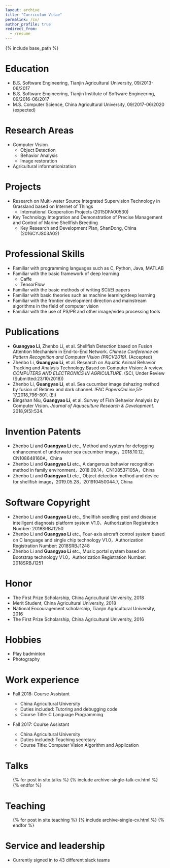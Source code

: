 ```yaml
---
layout: archive
title: "Curriculum Vitae"
permalink: /cv/
author_profile: true
redirect_from:
  - /resume
---
```


{% include base_path %}

Education
======
* B.S. Software Engineering, Tianjin Agricultural University, 09/2013-06/2017
* B.S. Software Engineering, Tianjin Institute of Software Engineering, 09/2016-06/2017
* M.S. Computer Science, China Agricultural University, 09/2017-06/2020 (expected)

Research Areas
======
* Computer Vision
  * Object Detection
  * Behavior Analysis
  * Image restoration
* Agricultural informationization

Projects
======
* Research on Multi-water Source Integrated Supervision Technology in Grassland based on Internet of Things
  * International Cooperation Projects (2015DFA00530)
* Key Technology Integration and Demonstration of Precise Management and Control of Marine Shellfish Breeding
  * Key Research and Development Plan, ShanDong, China (2016CYJS03A02)
 
Professional Skills
======
* Familiar with programming languages such as C, Python, Java, MATLAB
* Familiar with the basic framework of deep learning
  * Caffe
  * TensorFlow
* Familiar with the basic methods of writing SCI/EI papers
* Familiar with basic theories such as machine learning/deep learning
* Familiar with the frontier development direction and mainstream algorithms in the field of computer vision
* Familiar with the use of PS/PR and other image/video processing tools

Publications
======
* **Guangyao Li**, Zhenbo Li, et al. Shellfish Detection based on Fusion Attention Mechanism in End-to-End Network. <i>Chinese Conference on Pattern Recognition and Computer Vision (PRCV2019)</i>. (Accepted)
* Zhenbo Li, **Guangyao Li**, et al. Research on Aquatic Animal Behavior Tracking and Analysis Technology Based on Computer Vision: A review. <i>COMPUTERS AND ELECTRONICS IN AGRICULTURE</i>. (SCI, Under Review (Submitted:23/10/2018))
* Zhenbo Li, **Guangyao Li**, et al. Sea cucumber image dehazing method by fusion of Retinex and dark channel. <i>IFAC PapersOnLine</i>,51-17,2018,796–801. (EI)
* Bingshan Niu, **Guangyao Li**, et al. Survey of Fish Behavior Analysis by Computer Vision. <i>Journal of Aquaculture Research & Development</i>. 2018,9(5):534.

[//]: # (  <ul>{% for post in site.publications %}
    {% include archive-single-cv.html %}
  {% endfor %}</ul> )

Invention Patents
======
* Zhenbo Li and **Guangyao Li** etc., Method and system for defogging enhancement of underwater sea cucumber image，2018.10.12，CN108648160A，China
* Zhenbo Li and **Guangyao Li** etc., A dangerous behavior recognition method in family environment，2018.09.14，CN108537105A，China
* Zhenbo Li and **Guangyao Li** etc., Object detection method and device for shellfish image，2019.05.28，201910450044.7, China

Software Copyright
======
* Zhenbo Li and **Guangyao Li** etc., Shellfish seedling pest and disease intelligent diagnosis platform system V1.0，Authorization Registration Number: 2018SRBJ1250
* Zhenbo Li and **Guangyao Li** etc., Four-axis aircraft control system based on C language and single chip technology V1.0，Authorization Registration Number: 2018SRBJ1248
* Zhenbo Li and **Guangyao Li** etc., Music portal system based on Bootstrap technology V1.0，Authorization Registration Number: 2018SRBJ1251

Honor
======
* The First Prize Scholarship, China Agricultural University, 2018
* Merit Student, China Agricultural University, 2018
* National Encouragement scholarship, Tianjin Agricultural University, 2016
* The First Prize Scholarship, China Agricultural University, 2016

Hobbies
======
* Play badminton
* Photography

Work experience
======
* Fall 2018: Course Assistant
  * China Agricultural University
  * Duties included: Tutoring and debugging code
  * Course Title: C Language Programming

* Fall 2017: Course Assistant
  * China Agricultural University
  * Duties included: Teaching secretary
  * Course Title: Computer Vision Algorithm and Application

Talks
======
  <ul>{% for post in site.talks %}
    {% include archive-single-talk-cv.html %}
  {% endfor %}</ul>
  
Teaching
======
  <ul>{% for post in site.teaching %}
    {% include archive-single-cv.html %}
  {% endfor %}</ul>
  
Service and leadership
======
* Currently signed in to 43 different slack teams


